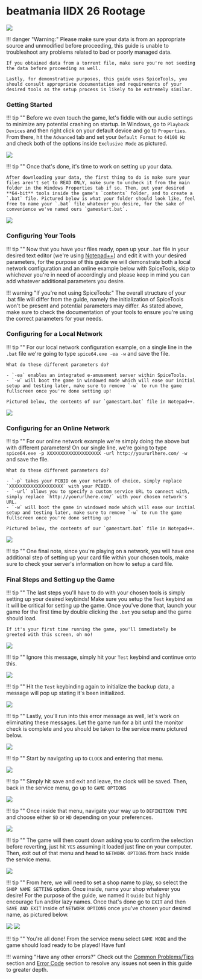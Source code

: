 # beatmania IIDX 26 Rootage

<img src="/img/iidx26/rootage.png">

!!! danger "Warning:"
	Please make sure your data is from an appropriate source and unmodified before proceeding, this guide is unable to troubleshoot any problems related to bad or poorly managed data.

	If you obtained data from a torrent file, make sure you're not seeding the data before proceeding as well.

	Lastly, for demonstrative purposes, this guide uses SpiceTools, you should consult appropriate documentation and requirements of your desired tools as the setup process is likely to be extremely similar.


### Getting Started

!!! tip ""
	Before we even touch the game, let's fiddle with our audio settings to minimize any potential crashing on startup. In Windows, go to `Playback Devices` and then right click on your default device and go to `Properties`. From there, hit the `Advanced` tab and set your `Default Format` to `44100 Hz` and check both of the options inside `Exclusive Mode` as pictured.

<img src="/img/common/441.png">

!!! tip ""
	Once that's done, it's time to work on setting up your data.

	After downloading your data, the first thing to do is make sure your files aren't set to READ ONLY, make sure to uncheck it from the main folder in the Windows Properties tab if so. Then, put your desired **64-bit** tools inside the game's `contents` folder, and to create a `.bat` file. Pictured below is what your folder should look like, feel free to name your `.bat` file whatever you desire, for the sake of convenience we've named ours `gamestart.bat`.

<img src="/img/iidx25/1.png">

### Configuring Your Tools

!!! tip ""
	Now that you have your files ready, open up your `.bat` file in your desired text editor (we're using [Notepad++](https://notepad-plus-plus.org/)) and edit it with your desired parameters, for the purpose of this guide we will demonstrate both a local network configuration and an online example below with SpiceTools, skip to whichever you're in need of accordingly and please keep in mind you can add whatever additional parameters you desire.

!!! warning "If you're not using SpiceTools:"
	The overall structure of your .bat file will differ from the guide, namely the initialization of SpiceTools won't be present and potential parameters may differ. As stated above, make sure to check the documentation of your tools to ensure you're using the correct parameters for your needs.

### Configuring for a Local Network

!!! tip ""
	For our local network configuration example, on a single line in the `.bat` file we're going to type `spice64.exe -ea -w` and save the file.

	What do these different parameters do?

	- `-ea` enables an integrated e-amusement server within SpiceTools.
	- `-w` will boot the game in windowed mode which will ease our initial setup and testing later, make sure to remove `-w` to run the game fullscreen once you're done setting up!

	Pictured below, the contents of our `gamestart.bat` file in Notepad++.

<img src="/img/iidx25/2.png">

### Configuring for an Online Network

!!! tip ""
	For our online network example we're simply doing the above but with different parameters! On our single line, we're going to type `spice64.exe -p XXXXXXXXXXXXXXXXXXXX -url http://yoururlhere.com/ -w` and save the file.

	What do these different parameters do?

	- `-p` takes your PCBID on your network of choice, simply replace `XXXXXXXXXXXXXXXXXXXX` with your PCBID.
	- `-url` allows you to specify a custom service URL to connect with, simply replace `http://yoururlhere.com/` with your chosen network's URL.
	- `-w` will boot the game in windowed mode which will ease our initial setup and testing later, make sure to remove `-w` to run the game fullscreen once you're done setting up!

	Pictured below, the contents of our `gamestart.bat` file in Notepad++.

<img src="/img/iidx25/3.png">

!!! tip ""
	One final note, since you're playing on a network, you will have one additional step of setting up your card file within your chosen tools, make sure to check your server's information on how to setup a card file.

### Final Steps and Setting up the Game

!!! tip ""
	The last steps you'll have to do with your chosen tools is simply setting up your desired keybinds! Make sure you setup the `Test` keybind as it will be critical for setting up the game. Once you've done that, launch your game for the first time by double clicking the `.bat` you setup and the game should load.

	If it's your first time running the game, you'll immediately be greeted with this screen, oh no!

<img src="/img/iidx25/4.png">

!!! tip ""
	Ignore this message, simply hit your `Test` keybind and continue onto this.

<img src="/img/iidx25/5.png">

!!! tip ""
	Hit the `Test` keybinding again to initialize the backup data, a message will pop up stating it's been initialized.

<img src="/img/iidx25/6.png">

!!! tip ""
	Lastly, you'll run into this error message as well, let's work on eliminating these messages. Let the game run for a bit until the monitor check is complete and you should be taken to the service menu pictured below.

<img src="/img/iidx25/7.png">

!!! tip ""
	Start by navigating up to `CLOCK` and entering that menu.

<img src="/img/iidx25/8.png">

!!! tip ""
	Simply hit save and exit and leave, the clock will be saved. Then, back in the service menu, go up to `GAME OPTIONS`

<img src="/img/iidx25/9.png">

!!! tip ""
	Once inside that menu, navigate your way up to `DEFINITION TYPE` and choose either `SD` or `HD` depending on your preferences.

<img src="/img/iidx26/1.png">

!!! tip ""
	The game will then count down asking you to confirm the selection before reverting, just hit `YES` assuming it loaded just fine on your computer. Then, exit out of that menu and head to `NETWORK OPTIONS` from back inside the service menu.

<img src="/img/iidx25/11.png">

!!! tip ""
	From here, we will need to set a shop name to play, so select the `SHOP NAME SETTING` option. Once inside, name your shop whatever you desire! For the purpose of the guide, we named it `Guide` but highly encourage fun and/or lazy names. Once that's done go to `EXIT` and then `SAVE AND EXIT` inside of `NETWORK OPTIONS` once you've chosen your desired name, as pictured below.

<img src="/img/iidx25/12.png">

<img src="/img/iidx25/13.png">

!!! tip ""
	You're all done! From the service menu select `GAME MODE` and the game should load ready to be played! Have fun!

!!! warning "Have any other errors?"
	Check out the [Common Problems/Tips](problems.md) section and [Error Code](/errorcodes/bemani.md) section to resolve any issues not seen in this guide to greater depth.
